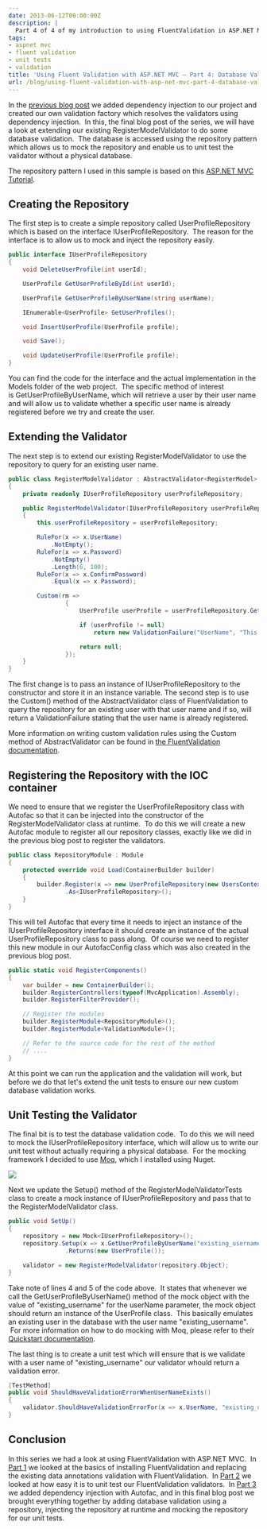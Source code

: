 ```yaml
---
date: 2013-06-12T00:00:00Z
description: |
  Part 4 of 4 of my introduction to using FluentValidation in ASP.NET MVC. This post covers how to validation against your database.
tags:
- aspnet mvc
- fluent validation
- unit tests
- validation
title: 'Using Fluent Validation with ASP.NET MVC – Part 4: Database Validation'
url: /blog/using-fluent-validation-with-asp-net-mvc-part-4-database-validation/
---
```


In the [previous blog post](/blog/using-fluent-validation-with-asp-net-mvc-part-3-adding-dependency-injection/) we added dependency injection to our project and created our own validation factory which resolves the validators using dependency injection.  In this, the final blog post of the series, we will have a look at extending our existing RegisterModelValidator to do some database validation.  The database is accessed using the repository pattern which allows us to mock the repository and enable us to unit test the validator without a physical database.

The repository pattern I used in this sample is based on this [ASP.NET MVC Tutorial](http://www.asp.net/mvc/tutorials/getting-started-with-ef-using-mvc/implementing-the-repository-and-unit-of-work-patterns-in-an-asp-net-mvc-application).

## Creating the Repository

The first step is to create a simple repository called UserProfileRepository which is based on the interface IUserProfileRepository.  The reason for the interface is to allow us to mock and inject the repository easily.

``` csharp
public interface IUserProfileRepository
{
    void DeleteUserProfile(int userId);

    UserProfile GetUserProfileById(int userId);

    UserProfile GetUserProfileByUserName(string userName);

    IEnumerable<UserProfile> GetUserProfiles();

    void InsertUserProfile(UserProfile profile);

    void Save();

    void UpdateUserProfile(UserProfile profile);
}
```

You can find the code for the interface and the actual implementation in the Models folder of the web project.  The specific method of interest is GetUserProfileByUserName, which will retrieve a user by their user name and will allow us to validate whether a specific user name is already registered before we try and create the user.

## Extending the Validator

The next step is to extend our existing RegisterModelValidator to use the repository to query for an existing user name.

``` csharp
public class RegisterModelValidator : AbstractValidator<RegisterModel>
{
    private readonly IUserProfileRepository userProfileRepository;

    public RegisterModelValidator(IUserProfileRepository userProfileRepository)
    {
        this.userProfileRepository = userProfileRepository;

        RuleFor(x => x.UserName)
            .NotEmpty();
        RuleFor(x => x.Password)
            .NotEmpty()
            .Length(6, 100);
        RuleFor(x => x.ConfirmPassword)
            .Equal(x => x.Password);

        Custom(rm =>
                {
                    UserProfile userProfile = userProfileRepository.GetUserProfileByUserName(rm.UserName);

                    if (userProfile != null)
                        return new ValidationFailure("UserName", "This user name is already registered");

                    return null;
                });
    }
}
```

The first change is to pass an instance of IUserProfileRepository to the constructor and store it in an instance variable. The second step is to use the Custom() method of the AbstractValidator class of FluentValidation to query the repository for an existing user with that user name and if so, will return a ValidationFailure stating that the user name is already registered.

More information on writing custom validation rules using the Custom method of AbstractValidator can be found in [the FluentValidation documentation](http://fluentvalidation.codeplex.com/wikipage?title=Custom&referringTitle=Documentation&ANCHOR#AbstractValidatorCustom "Custom&referringTitle=Documentation&ANCHOR#AbstractValidatorCustom").

## Registering the Repository with the IOC container

We need to ensure that we register the UserProfileRepository class with Autofac so that it can be injected into the constructor of the RegisterModelValidator class at runtime.  To do this we will create a new Autofac module to register all our repository classes, exactly like we did in the previous blog post to register the validators.

``` csharp
public class RepositoryModule : Module
{
    protected override void Load(ContainerBuilder builder)
    {
        builder.Register(x => new UserProfileRepository(new UsersContext()))
                .As<IUserProfileRepository>();
    }
}
```

This will tell Autofac that every time it needs to inject an instance of the IUserProfileRepository interface it should create an instance of the actual UserProfileRepository class to pass along.  Of course we need to register this new module in our AutofacConfig class which was also created in the previous blog post.

``` csharp
public static void RegisterComponents()
{
    var builder = new ContainerBuilder();
    builder.RegisterControllers(typeof(MvcApplication).Assembly);
    builder.RegisterFilterProvider();

    // Register the modules
    builder.RegisterModule<RepositoryModule>();
    builder.RegisterModule<ValidationModule>();

    // Refer to the source code for the rest of the method
    // ....
}
```

At this point we can run the application and the validation will work, but before we do that let's extend the unit tests to ensure our new custom database validation works.

## Unit Testing the Validator

The final bit is to test the database validation code.  To do this we will need to mock the IUserProfileRepository interface, which will allow us to write our unit test without actually requiring a physical database.  For the mocking framework I decided to use [Moq](https://code.google.com/p/moq/), which I installed using Nuget.

![](/assets/images/2013/06/Capture.png)

Next we update the Setup() method of the RegisterModelValidatorTests class to create a mock instance of IUserProfileRepository and pass that to the RegisterModelValidator class.

``` csharp
public void SetUp()
{
    repository = new Mock<IUserProfileRepository>();
    repository.Setup(x => x.GetUserProfileByUserName("existing_username"))
                .Returns(new UserProfile());

    validator = new RegisterModelValidator(repository.Object);
}
```

Take note of lines 4 and 5 of the code above.  It states that whenever we call the GetUserProfileByUserName() method of the mock object with the value of "existing_username" for the userName parameter, the mock object should return an instance of the UserProfile class.  This basically emulates an existing user in the database with the user name "existing_username".  For more information on how to do mocking with Moq, please refer to their [Quickstart documentation](https://code.google.com/p/moq/wiki/QuickStart).

The last thing is to create a unit test which will ensure that is we validate with a user name of "existing_username" our validator whould return a validation error.

``` csharp
[TestMethod]
public void ShouldHaveValidationErrorWhenUserNameExists()
{
    validator.ShouldHaveValidationErrorFor(x => x.UserName, "existing_username");
}
```

## Conclusion

In this series we had a look at using FluentValidation with ASP.NET MVC.  In [Part 1](/blog/using-fluent-validation-with-asp-net-mvc-part-1-the-basics/) we looked at the basics of installing FluentValidation and replacing the existing data annotations validation with FluentValidation.  In [Part 2](/blog/using-fluent-validation-with-asp-net-mvc-part-2-unit-testing/) we looked at how easy it is to unit test our FluentValidation validators.  In [Part 3](/blog/using-fluent-validation-with-asp-net-mvc-part-3-adding-dependency-injection/) we added dependency injection with Autofac, and in this final blog post we brought everything together by adding database validation using a repository, injecting the repository at runtime and mocking the repository for our unit tests.
